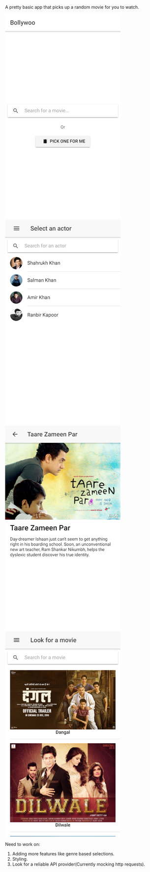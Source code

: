 A pretty basic app that picks up a random movie for you to watch.

[![Home](home.png)](#home)
[![Home](actorslist.png)](#home)
[![Home](moviedetails.png)](#home)
[![Home](movielist.png)](#home)


Need to work on:
1. Adding more features like genre based selections.
2. Styling.
3. Look for a reliable API provider(Currently mocking http requests).

